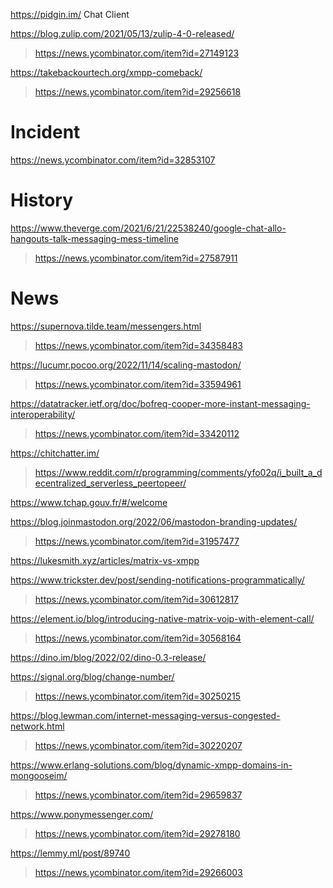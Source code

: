 https://pidgin.im/ Chat Client

https://blog.zulip.com/2021/05/13/zulip-4-0-released/
> https://news.ycombinator.com/item?id=27149123

https://takebackourtech.org/xmpp-comeback/
> https://news.ycombinator.com/item?id=29256618

# Incident
https://news.ycombinator.com/item?id=32853107

# History
https://www.theverge.com/2021/6/21/22538240/google-chat-allo-hangouts-talk-messaging-mess-timeline
> https://news.ycombinator.com/item?id=27587911

# News
https://supernova.tilde.team/messengers.html
> https://news.ycombinator.com/item?id=34358483

https://lucumr.pocoo.org/2022/11/14/scaling-mastodon/
> https://news.ycombinator.com/item?id=33594961

https://datatracker.ietf.org/doc/bofreq-cooper-more-instant-messaging-interoperability/
> https://news.ycombinator.com/item?id=33420112

https://chitchatter.im/
> https://www.reddit.com/r/programming/comments/yfo02q/i_built_a_decentralized_serverless_peertopeer/

https://www.tchap.gouv.fr/#/welcome

https://blog.joinmastodon.org/2022/06/mastodon-branding-updates/
> https://news.ycombinator.com/item?id=31957477

https://lukesmith.xyz/articles/matrix-vs-xmpp

https://www.trickster.dev/post/sending-notifications-programmatically/
> https://news.ycombinator.com/item?id=30612817

https://element.io/blog/introducing-native-matrix-voip-with-element-call/
> https://news.ycombinator.com/item?id=30568164

https://dino.im/blog/2022/02/dino-0.3-release/

https://signal.org/blog/change-number/
> https://news.ycombinator.com/item?id=30250215

https://blog.lewman.com/internet-messaging-versus-congested-network.html
> https://news.ycombinator.com/item?id=30220207

https://www.erlang-solutions.com/blog/dynamic-xmpp-domains-in-mongooseim/
> https://news.ycombinator.com/item?id=29659837

https://www.ponymessenger.com/
> https://news.ycombinator.com/item?id=29278180

https://lemmy.ml/post/89740
> https://news.ycombinator.com/item?id=29266003